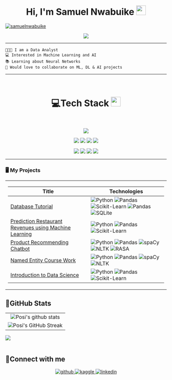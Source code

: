 <h1 align=center>
Hi, I'm Samuel Nwabuike
<img src="https://user-images.githubusercontent.com/75603128/231256750-dbd6f6e5-c26a-448b-bca1-9fd556a918fd.gif" width="30">
</h1>


<a href="https://github.com/nwabuike-samuel?tab=repositories">
<img src="https://komarev.com/ghpvc/?username=nwabuike-samuel&label=Profile%20Views&color=blueviolet&style=flat" alt="samuelnwabuike"/>
</a>

<br/>

<!-- Typing SVG by DenverCoder1 - https://github.com/DenverCoder1/readme-typing-svg -->
<p align="center">
    <a href="https://github.com/DenverCoder1/readme-typing-svg"> <img align= "center" src="https://readme-typing-svg.herokuapp.com?lines=Data+Analyst;Data+Scientist;ML%20|%20DL%20|%20AI%20;&center=true&width=380&height=45"></a>
</p>

<hr>

```
👩🏿‍🔧 I am a Data Analyst
💻 Interested in Machine Learning and AI
📚 Learning about Neural Networks
🤝 Would love to collaborate on ML, DL & AI projects
```
<hr>

<br/>

<div align = "center">
    <h1> 💻Tech Stack 
    <img src="https://media2.giphy.com/media/QssGEmpkyEOhBCb7e1/giphy.gif?cid=ecf05e47a0n3gi1bfqntqmob8g9aid1oyj2wr3ds3mg700bl&rid=giphy.gif" width = 30px></h1>
</div>

<br/>

<p align ="center">
    <img src="https://img.shields.io/badge/Python%20-%2314354C.svg?style=for-the-badge&logo=python&logoColor=white">
</p>

<p align ="center">
    <img src= "https://img.shields.io/badge/Numpy%20-%23013243.svg?style=for-the-badge&logo=numpy&logoColor=white"> 
    <img src= "https://img.shields.io/badge/Pandas%20-%23FFF.svg?style=for-the-badge&logo=pandas&logoColor=150458"> 
    <img src= "https://img.shields.io/badge/SQLite-%23003B57?style=for-the-badge&logo=SQLite">
    <img src= "https://img.shields.io/badge/Rasa%20-%235A17EE.svg?style=for-the-badge&logo=Rasa&logoColor=white">
</p>


<p align="center">
    <img src= "https://img.shields.io/badge/colab-%23FFF.svg?style=for-the-badge&logo=Google-Colab&logoColor=F9AB00">
    <img src= "https://img.shields.io/badge/Jupyter%20-%23F37626.svg?logo=Jupyter&style=for-the-badge&logoColor=white">
    <img src= "https://img.shields.io/badge/Visual%20Studio%20Code-0078d7.svg?logo=visual-studio-code&style=for-the-badge&logoColor=white">
    <img src= "https://img.shields.io/badge/Git%20-%23FFF.svg?logo=git&style=for-the-badge&logoColor=F05032">
</p>


<hr>

### 🖥️ My Projects
<table>
<tr><td>

|Title | Technologies|
|--|--|
| [Database Tutorial](https://github.com/nwabuike-samuel/databasetutorial) |   ![Python](https://img.shields.io/badge/Python-black?style=flat-square&logo=python) ![Pandas](https://img.shields.io/badge/Pandas-150458?style=flat-square&logo=Pandas)  ![Scikit-Learn](https://img.shields.io/badge/Scikit_Learn-black?style=flat-square&logo=scikit-learn) ![Pandas](https://img.shields.io/badge/Pandas-150458?style=flat-square&logo=Pandas) ![SQLite](https://img.shields.io/badge/SQLite-003B57?style=flat-square&logo=SQLite)|
| [Prediction Restaurant Revenues using Machine Learning](https://github.com/nwabuike-samuel/Restaurant-Revenue-Prediction/) |   ![Python](https://img.shields.io/badge/Python-black?style=flat-square&logo=python) ![Pandas](https://img.shields.io/badge/Pandas-150458?style=flat-square&logo=Pandas) ![Scikit-Learn](https://img.shields.io/badge/Scikit_Learn-black?style=flat-square&logo=scikit-learn)|
| [Product Recommending Chatbot](https://github.com/nwabuike-samuel/product_recommending_chatbot) | ![Python](https://img.shields.io/badge/Python-black?style=flat-square&logo=python) ![Pandas](https://img.shields.io/badge/Pandas-150458?style=flat-square&logo=Pandas) ![spaCy](https://img.shields.io/badge/spaCy-09A3D5?style=flat-square&logo=SPACY) ![NLTK](https://img.shields.io/badge/NLTK-black?style=flat-square&logo=python) ![RASA](https://img.shields.io/badge/Rasa%20-%235A17EE.svg?style=flat-square&logo=Rasa&logoColor=white)| 
| [Named Entity Course Work](https://github.com/nwabuike-samuel/named_entity_project) | ![Python](https://img.shields.io/badge/Python-black?style=flat-square&logo=python) ![Pandas](https://img.shields.io/badge/Pandas-150458?style=flat-square&logo=Pandas) ![spaCy](https://img.shields.io/badge/spaCy-09A3D5?style=flat-square&logo=SPACY) ![NLTK](https://img.shields.io/badge/NLTK-black?style=flat-square&logo=python)| 
| [Introduction to Data Science](https://github.com/nwabuike-samuel/introduction_to_data_science) | ![Python](https://img.shields.io/badge/Python-black?style=flat-square&logo=python) ![Pandas](https://img.shields.io/badge/Pandas-150458?style=flat-square&logo=Pandas) ![Scikit-Learn](https://img.shields.io/badge/Scikit_Learn-black?style=flat-square&logo=scikit-learn)|    



</td></tr>
</table>


## 🎯GitHub Stats 
|                                                             |
|:-----------------------------------------------------------------------------------------------------------------------------------------------:|
| ![Posi's github stats](https://github-readme-stats.vercel.app/api?username=nwabuike-samuel&show_icons=true&theme=radical)                | 
| ![Posi's GitHub Streak](https://github-readme-streak-stats.herokuapp.com/?user=nwabuike-samuel&theme=radical)  |

<div ><img src ="https://github-readme-stats.vercel.app/api/top-langs/?username=nwabuike-samuel&langs_count=8&theme=radical&layout=compact">

</div>


<br/> 


## 📵Connect with me

<div align="center">
<a href="https://github.com/nwabuike-samuel" target="_blank">
<img src=https://img.shields.io/badge/github-%23181717.svg?&style=for-the-badge&logo=github&logoColor=white alt=github style="margin-bottom: 5px;" />
</a>
<a href="https://www.kaggle.com/samuelnwabuike" target="_blank">
<img src=https://img.shields.io/badge/kaggle-%2320BEFF.svg?&style=for-the-badge&logo=github&logoColor=white alt=kaggle style="margin-bottom: 5px;" />
</a>
<a href="https://www.linkedin.com/in/samuel-nwabuike/" target="_blank">
<img src=https://img.shields.io/badge/linkedin-%230A66C2.svg?&style=for-the-badge&logo=linkedin&logoColor=white alt=linkedin style="margin-bottom: 5px;" />
</a>
</div>  
